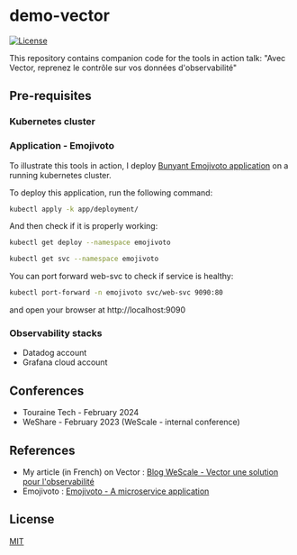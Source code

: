 # demo-vector

[![License](https://img.shields.io/badge/license-MIT-blue.svg)](https://opensource.org/licenses/MIT)

This repository contains companion code for the tools in  action talk: "Avec Vector, reprenez le contrôle sur vos données d'observabilité"

## Pre-requisites

### Kubernetes cluster

### Application - Emojivoto
To illustrate this tools in action, I deploy [Bunyant Emojivoto application](https://github.com/BuoyantIO/emojivoto) on a running kubernetes cluster.

To deploy this application, run the following command:
```bash
kubectl apply -k app/deployment/
```

And then check if it is properly working:

```bash
kubectl get deploy --namespace emojivoto
```

```bash
kubectl get svc --namespace emojivoto
```

You can port forward web-svc to check if service is healthy:
```bash
kubectl port-forward -n emojivoto svc/web-svc 9090:80
```
and open your browser at http://localhost:9090

### Observability stacks

- Datadog account
- Grafana cloud account

## Conferences

- Touraine Tech - February 2024
- WeShare - February 2023 (WeScale - internal conference)

## References
- My article (in French) on Vector : [Blog WeScale - Vector une solution pour l'observabilité](https://blog.wescale.fr/vector-une-solution-pour-lobservabilit%C3%A9)
- Emojivoto : [Emojivoto - A microservice application](https://github.com/BuoyantIO/emojivoto)

## License

[MIT](https://opensource.org/licenses/MIT)

